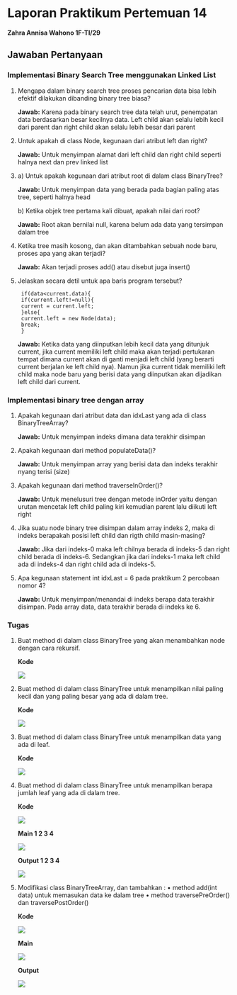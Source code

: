 # Laporan Praktikum Pertemuan 14 

**Zahra Annisa Wahono 1F-TI/29**

## Jawaban Pertanyaan

### **Implementasi Binary Search Tree menggunakan Linked List**

1. Mengapa dalam binary search tree proses pencarian data bisa lebih efektif
dilakukan dibanding binary tree biasa?

    **Jawab:** Karena pada binary search tree data telah urut, penempatan data berdasarkan besar kecilnya data. Left child akan selalu lebih kecil dari parent dan right child akan selalu lebih besar dari parent

2. Untuk apakah di class Node, kegunaan dari atribut left dan right?

    **Jawab:** Untuk menyimpan alamat dari left child dan right child seperti halnya next dan prev linked list

3. a) Untuk apakah kegunaan dari atribut root di dalam class BinaryTree?

    **Jawab:** 
    Untuk menyimpan data yang berada pada bagian paling atas tree, seperti halnya head
    
    b) Ketika objek tree pertama kali dibuat, apakah nilai dari root?

    **Jawab:**
     Root akan bernilai null, karena belum ada data yang tersimpan dalam tree

4. Ketika tree masih kosong, dan akan ditambahkan sebuah node baru, proses apa
yang akan terjadi?

    **Jawab:** Akan terjadi proses add() atau disebut juga insert()

5. Jelaskan secara detil untuk apa baris program tersebut?

        if(data<current.data){
        if(current.left!=null){
        current = current.left;
        }else{
        current.left = new Node(data);
        break;
        }

    **Jawab:** Ketika data yang diinputkan lebih kecil data yang ditunjuk current, jika current memiliki left child maka akan terjadi pertukaran tempat dimana current akan di ganti menjadi left child (yang berarti current berjalan ke left child nya). Namun jika current tidak memiliki left child maka node baru yang berisi data yang diinputkan akan dijadikan left child dari current.

### **Implementasi binary tree dengan array**

1. Apakah kegunaan dari atribut data dan idxLast yang ada di class
BinaryTreeArray?

    **Jawab:** Untuk menyimpan indeks dimana data terakhir disimpan

2. Apakah kegunaan dari method populateData()?

    **Jawab:** Untuk menyimpan array yang berisi data dan indeks terakhir nyang terisi (size)

3. Apakah kegunaan dari method traverseInOrder()?

    **Jawab:** Untuk menelusuri tree dengan metode inOrder yaitu dengan urutan mencetak left child paling kiri kemudian parent lalu diikuti left right

4. Jika suatu node binary tree disimpan dalam array indeks 2, maka di indeks
berapakah posisi left child dan rigth child masin-masing?

    **Jawab:**  Jika dari indeks-0 maka left chilnya berada di indeks-5 dan right child berada di indeks-6. Sedangkan jika dari indeks-1 maka left child ada di indeks-4 dan right child ada di indeks-5.

5. Apa kegunaan statement int idxLast = 6 pada praktikum 2 percobaan nomor
4?

    **Jawab:** Untuk menyimpan/menandai di indeks berapa data terakhir disimpan. Pada array data, data terakhir berada di indeks ke 6.


### **Tugas**

1. Buat method di dalam class BinaryTree yang akan menambahkan node
dengan cara rekursif.

    **Kode**

    <img src = "img/1.png">

2. Buat method di dalam class BinaryTree untuk menampilkan nilai paling kecil
dan yang paling besar yang ada di dalam tree.

    **Kode**

    <img src = "img/2.png">


3. Buat method di dalam class BinaryTree untuk menampilkan data yang ada
di leaf.

    **Kode**

    <img src = "img/3.png">

4. Buat method di dalam class BinaryTree untuk menampilkan berapa jumlah
leaf yang ada di dalam tree.

    **Kode**

    <img src = "img/4.png">

    **Main 1 2 3 4**

    <img src = "img/main1234.png">

    **Output 1 2 3 4**

    <img src = "img/run 1234.png">

5. Modifikasi class BinaryTreeArray, dan tambahkan :
• method add(int data) untuk memasukan data ke dalam tree
• method traversePreOrder() dan traversePostOrder()

    **Kode**

    <img src = "img/5.png">

    **Main**

    <img src = "img/main 5.png">

    **Output**

    <img src = "img/run5.png">
    